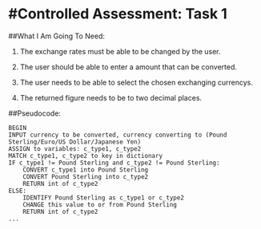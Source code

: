 #Controlled Assessment: Task 1 
==============================
##What I Am Going To Need:

1) The exchange rates must be able to be changed by the user.

2) The user should be able to enter a amount that can be converted.

3) The user needs to be able to select the chosen exchanging currencys.

4) The returned figure needs to be to two decimal places.

##Pseudocode:

```
BEGIN
INPUT currency to be converted, currency converting to (Pound Sterling/Euro/US Dollar/Japanese Yen)
ASSIGN to variables: c_type1, c_type2
MATCH c_type1, c_type2 to key in dictionary
IF c_type1 != Pound Sterling and c_type2 != Pound Sterling:
    CONVERT c_type1 into Pound Sterling
    CONVERT Pound Sterling into c_type2
    RETURN int of c_type2
ELSE:
    IDENTIFY Pound Sterling as c_type1 or c_type2
    CHANGE this value to or from Pound Sterling
    RETURN int of c_type2
...
```

